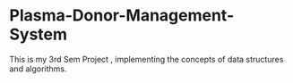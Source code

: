 # Plasma-Donor-Management-System
This is my 3rd Sem Project , implementing the concepts of data structures and algorithms.
